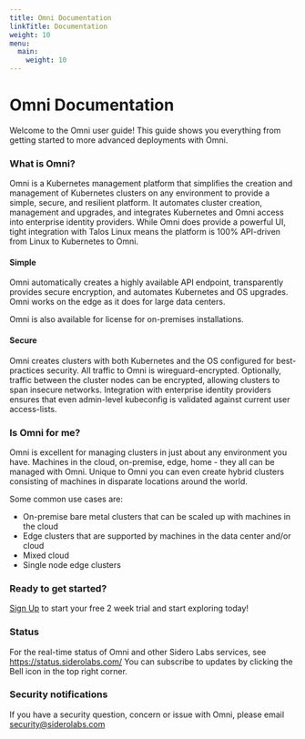 ```yaml
---
title: Omni Documentation
linkTitle: Documentation
weight: 10
menu:
  main:
    weight: 10
---
```


# Omni Documentation

Welcome to the Omni user guide! This guide shows you everything from getting started to more advanced deployments with Omni.

### What is Omni?

Omni is a Kubernetes management platform that simplifies the creation and management of Kubernetes clusters on any environment to provide a simple, secure, and resilient platform. It automates cluster creation, management and upgrades, and integrates Kubernetes and Omni access into enterprise identity providers. While Omni does provide a powerful UI, tight integration with Talos Linux means the platform is 100% API-driven from Linux to Kubernetes to Omni.

#### Simple

Omni automatically creates a highly available API endpoint, transparently provides secure encryption, and automates Kubernetes and OS upgrades. Omni works on the edge as it does for large data centers.

Omni is also available for license for on-premises installations.

#### Secure

Omni creates clusters with both Kubernetes and the OS configured for best-practices security. All traffic to Omni is wireguard-encrypted. Optionally, traffic between the cluster nodes can be encrypted, allowing clusters to span insecure networks. Integration with enterprise identity providers ensures that even admin-level kubeconfig is validated against current user access-lists.

### Is Omni for me?

Omni is excellent for managing clusters in just about any environment you have. Machines in the cloud, on-premise, edge, home - they all can be managed with Omni. Unique to Omni you can even create hybrid clusters consisting of machines in disparate locations around the world.

Some common use cases are:

* On-premise bare metal clusters that can be scaled up with machines in the cloud
* Edge clusters that are supported by machines in the data center and/or cloud
* Mixed cloud
* Single node edge clusters

### Ready to get started?

[Sign Up](https://signup.siderolabs.io/) to start your free 2 week trial and start exploring today!

### Status

For the real-time status of Omni and other Sidero Labs services, see https://status.siderolabs.com/ You can subscribe to updates by clicking the Bell icon in the top right corner.

### Security notifications

If you have a security question, concern or issue with Omni, please email security@siderolabs.com
